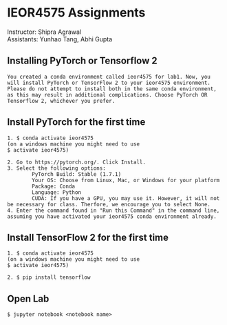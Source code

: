 # IEOR4575 Assignments
Instructor: Shipra Agrawal\
Assistants: Yunhao Tang, Abhi Gupta

## Installing PyTorch or Tensorflow 2
```
You created a conda environment called ieor4575 for lab1. Now, you will install PyTorch or TensorFlow 2 to your ieor4575 environment. Please do not attempt to install both in the same conda environment, as this may result in additional complications. Choose PyTorch OR Tensorflow 2, whichever you prefer.
```

## Install PyTorch for the first time
```
1. $ conda activate ieor4575
(on a windows machine you might need to use 
$ activate ieor4575)

2. Go to https://pytorch.org/. Click Install.
3. Select the following options:
        PyTorch Build: Stable (1.7.1)
        Your OS: Choose from Linux, Mac, or Windows for your platform
        Package: Conda
        Language: Python
        CUDA: If you have a GPU, you may use it. However, it will not be necessary for class. Therfore, we encourage you to select None.
4. Enter the command found in "Run this Command" in the command line, assuming you have activated your ieor4575 conda environment already.
```

## Install TensorFlow 2 for the first time
```
1. $ conda activate ieor4575
(on a windows machine you might need to use 
$ activate ieor4575)

2. $ pip install tensorflow
```

## Open Lab
```
$ jupyter notebook <notebook name>
```